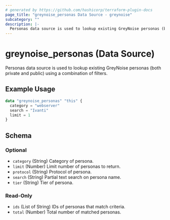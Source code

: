 ```yaml
---
# generated by https://github.com/hashicorp/terraform-plugin-docs
page_title: "greynoise_personas Data Source - greynoise"
subcategory: ""
description: |-
  Personas data source is used to lookup existing GreyNoise personas (both private and public) using a combination of filters.
---
```


# greynoise_personas (Data Source)

Personas data source is used to lookup existing GreyNoise personas (both private and public) using a combination of filters.

## Example Usage

```terraform
data "greynoise_personas" "this" {
  category = "webserver"
  search = "Ivanti"
  limit = 1
}
```

<!-- schema generated by tfplugindocs -->
## Schema

### Optional

- `category` (String) Category of persona.
- `limit` (Number) Limit number of personas to return.
- `protocol` (String) Protocol of persona.
- `search` (String) Partial text search on persona name.
- `tier` (String) Tier of persona.

### Read-Only

- `ids` (List of String) IDs of personas that match criteria.
- `total` (Number) Total number of matched personas.
